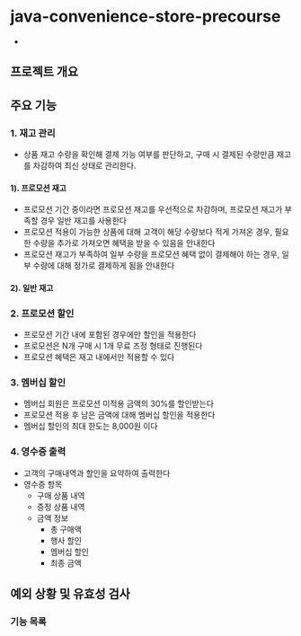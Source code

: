 # java-convenience-store-precourse
- 

## 프로젝트 개요

## 주요 기능
### 1. 재고 관리
- 상품 재고 수량을 확인해 결제 가능 여부를 판단하고, 구매 시 결제된 수량만큼 재고를 차감하여 최신 상태로 관리한다.
#### 1). 프로모션 재고
- 프로모션 기간 중이라면 프로모션 재고를 우선적으로 차감하며, 프로모션 재고가 부족할 경우 일반 재고를 사용한다
- 프로모션 적용이 가능한 상품에 대해 고객이 해당 수량보다 적게 가져온 경우, 필요한 수량을 추가로 가져오면 혜택을 받을 수 있음을 안내한다
- 프로모션 재고가 부족하여 일부 수량을 프로모션 혜택 없이 결제해야 하는 경우, 일부 수량에 대해 정가로 결제하게 됨을 안내한다
#### 2). 일반 재고

### 2. 프로모션 할인
- 프로모션 기간 내에 포함된 경우에만 할인을 적용한다
- 프로모션은 N개 구매 시 1개 무료 즈정 형태로 진행된다
- 프로모션 혜택은 재고 내에서만 적용할 수 있다
### 3. 멤버십 할인
- 멤버십 회원은 프로모션 미적용 금액의 30%를 할인받는다
- 프로모션 적용 후 남은 금액에 대해 멤버십 할인을 적용한다
- 멤버십 할인의 최대 한도는 8,000원 이다
### 4. 영수증 출력
- 고객의 구매내역과 할인을 요약하여 출력한다
- 영수증 항목
  - 구매 상품 내역
  - 증정 상품 내역
  - 금액 정보
    - 총 구매액
    - 행사 할인
    - 멤버십 할인
    - 최종 금액


## 예외 상황 및 유효성 검사

### 기능 목록
